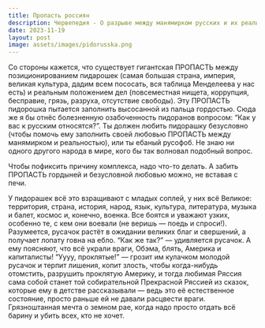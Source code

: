 ```yaml
---
title: Пропасть россиян
description: Червепедия - О разрыве между манямирком русских и их реальностью.
date: 2023-11-19
layout: post
image: assets/images/pidorusska.png
---
```


<p>Со стороны кажется, что существует гигантская ПРОПАСТЬ между позиционированием пидарошек (самая большая страна, империя, великая культура, дадим всем пососать, вся таблица Менделеева у нас есть) и реальным положением дел (повсеместная нищета, коррупция, бесправие, грязь, разруха, отсутствие свободы). Эту ПРОПАСТЬ пидорошка пытается заполнить высосанной из пальца гордостью. Сюда же я бы отнёс болезненную озабоченность пидоранов вопросом: “Как у вас к русским относятся?”. Ты должен любить пидорашку безусловно (чтобы помочь ему заполнить своей любовью ПРОПАСТЬ между манямирком и реальностью), или ты ебаный русофоб. Не знаю ни одного другого народа в мире, кого бы так волновал подобный вопрос.</p>

<p>Чтобы пофиксить причину комплекса, надо что-то делать. А забить ПРОПАСТЬ гордыней и безусловной любовью можно, не вставая с печи.</p>

<p>У пидорашек всё это взращивают с младых соплей, у них всё Великое: территория, страна, история, народ, язык, культура, литература, музыка и балет, космос и, конечно, военка. Все боятся и уважают узких, особенно те, с кем они воевали (не веришь — поедь и спроси!). Разумеется, русачок растёт в ожидании великих благ и свершений, а получает лопату говна на ебло. “Как же так?” — удивляется русачок. А ему поясняют, что всё украли враги, Обэма, блять, Америка и капиталисты! “Уууу, проклятые!” — грозит им кулачком молодой русачок и терпит лишения, копит злость, чтобы когда-нибудь отомстить, разрушить проклятую Америку, и тогда любимая Ряссия сама собой станет той собирательной Прекрасной Ряссией из сказок, которые ему в детстве рассказывали — ведь это её естественное состояние, просто раньше ей не давали расцвести враги. Грязноштанная мечта о земном рае, когда надо просто отдать всё барину и убить всех, кто не хочет.</p>